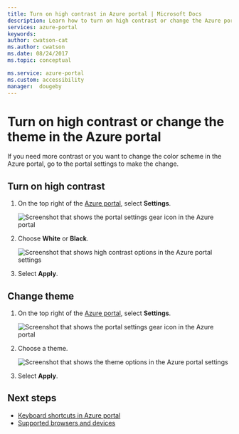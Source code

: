 ```yaml
---
title: Turn on high contrast in Azure portal | Microsoft Docs 
description: Learn how to turn on high contrast or change the Azure portal theme.
services: azure-portal
keywords: 
author: cwatson-cat
ms.author: cwatson
ms.date: 08/24/2017
ms.topic: conceptual

ms.service: azure-portal
ms.custom: accessibility
manager:  dougeby
---
```

# Turn on high contrast or change the theme in the Azure portal
If you need more contrast or you want to change the color scheme in the Azure portal, go to the portal settings to make the change. 

## Turn on high contrast
1. On the top right of the [Azure portal](https://portal.azure.com), select **Settings**. 

    ![Screenshot that shows the portal settings gear icon in the Azure portal](./media/azure-portal-change-theme-high-contrast/azure-portal-settings-icon.png)
1. Choose **White** or **Black**.

    ![Screenshot that shows high contrast options in the Azure portal settings](./media/azure-portal-change-theme-high-contrast/azure-portal-highcontrast-options.png)
1. Select **Apply**.

## Change theme
1. On the top right of the [Azure portal](https://portal.azure.com), select **Settings**.

    ![Screenshot that shows the portal settings gear icon in the Azure portal](./media/azure-portal-change-theme-high-contrast/azure-portal-settings-icon.png)
1. Choose a theme.

    ![Screenshot that shows the theme options in the Azure portal settings](./media/azure-portal-change-theme-high-contrast/azure-portal-theme-options.png)
1. Select **Apply**.

## Next steps
- [Keyboard shortcuts in Azure portal](azure-portal-keyboard-shortcuts.md)
- [Supported browsers and devices](../azure-preview-portal-supported-browsers-devices.md)
